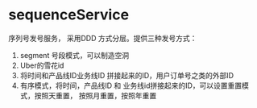 # sequenceService
序列号发号服务， 采用DDD 方式分层。提供三种发号方式：
1.  segment 号段模式，可以制造空洞
2.  Uber的雪花id
3.  将时间和产品线ID业务线ID 拼接起来的ID，用户订单号之类的外部ID
4.  有序模式，将时间，产品线ID 和 业务线id拼接起来的ID，可以设置重置模式，按照天重置，
按照月重置，按照年重置
